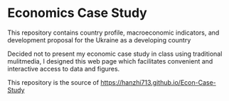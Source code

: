 # Economics Case Study

This repository contains country profile, macroeconomic indicators, and development proposal for the Ukraine as a developing country

Decided not to present my economic case study in class using traditional mulitmedia, I designed this web page which
facilitates convenient and interactive access to data and figures.

This repository is the source of https://hanzhi713.github.io/Econ-Case-Study

